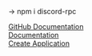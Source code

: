 -> npm i discord-rpc


[](https://www.npmjs.com/package/discord-rpc)

[GitHub Documentation](https://github.com/discordjs/RPC) <br>
[Documentation](https://discord.js.org/#/docs/rpc/master/general/welcome) <br>
[Create Application](https://discordapp.com/developers/applications) <br>
